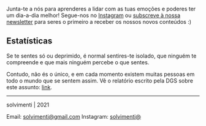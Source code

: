 Junta-te a nós para aprenderes a lidar com as tuas emoções e poderes ter um dia-a-dia melhor! Segue-nos no [Instagram](https://instagram.com/solvimenti) ou [subscreve à nossa newsletter](http://eepurl.com/hpkriz) para seres o primeiro a receber os nossos novos conteúdos :)

## Estatísticas

Se te sentes só ou deprimido, é normal sentires-te isolado, que ninguém te compreende e que mais ninguém percebe o que sentes.

Contudo, não és o único, e em cada momento existem muitas pessoas em todo o mundo que se sentem assim. Vê o relatório escrito pela DGS sobre este assunto: [link](https://www.dgs.pt/ficheiros-de-upload-2013/dms2017-depressao-e-outras-perturbacoes-mentais-comuns-pdf.aspx).

---

solvimenti | 2021

Email: solvimenti@gmail.com
Instagram: [solvimenti@](https://instagram.com/solvimenti)
